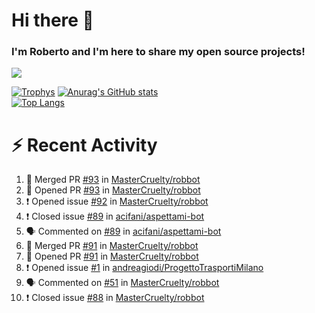 # Hi there 👋
### I'm Roberto and I'm here to share my open source projects!

<img src="https://komarev.com/ghpvc/?username=mastercruelty&label=Profile views&color=0e75b6"><br>

[![Trophys](https://github-profile-trophy.vercel.app/?username=mastercruelty)](https://github.com/ryo-ma/github-profile-trophy)
[![Anurag's GitHub stats](https://github-readme-stats.vercel.app/api?username=mastercruelty&show_icons=true&theme=tokyonight)](https://github.com/anuraghazra/github-readme-stats)<br>
[![Top Langs](https://github-readme-stats.vercel.app/api/top-langs/?username=mastercruelty&langs_count=8&hide=jupyter%20notebook&exclude_repo=Alarm-project&langs_count=6&layout=compact&theme=tokyonight)](https://github.com/anuraghazra/github-readme-stats)

# :zap: Recent Activity
<!--START_SECTION:activity-->
1. 🎉 Merged PR [#93](https://github.com/MasterCruelty/robbot/pull/93) in [MasterCruelty/robbot](https://github.com/MasterCruelty/robbot)
2. 💪 Opened PR [#93](https://github.com/MasterCruelty/robbot/pull/93) in [MasterCruelty/robbot](https://github.com/MasterCruelty/robbot)
3. ❗️ Opened issue [#92](https://github.com/MasterCruelty/robbot/issues/92) in [MasterCruelty/robbot](https://github.com/MasterCruelty/robbot)
4. ❗️ Closed issue [#89](https://github.com/acifani/aspettami-bot/issues/89) in [acifani/aspettami-bot](https://github.com/acifani/aspettami-bot)
5. 🗣 Commented on [#89](https://github.com/acifani/aspettami-bot/issues/89) in [acifani/aspettami-bot](https://github.com/acifani/aspettami-bot)
6. 🎉 Merged PR [#91](https://github.com/MasterCruelty/robbot/pull/91) in [MasterCruelty/robbot](https://github.com/MasterCruelty/robbot)
7. 💪 Opened PR [#91](https://github.com/MasterCruelty/robbot/pull/91) in [MasterCruelty/robbot](https://github.com/MasterCruelty/robbot)
8. ❗️ Opened issue [#1](https://github.com/andreagiodi/ProgettoTrasportiMilano/issues/1) in [andreagiodi/ProgettoTrasportiMilano](https://github.com/andreagiodi/ProgettoTrasportiMilano)
9. 🗣 Commented on [#51](https://github.com/MasterCruelty/robbot/issues/51) in [MasterCruelty/robbot](https://github.com/MasterCruelty/robbot)
10. ❗️ Closed issue [#88](https://github.com/MasterCruelty/robbot/issues/88) in [MasterCruelty/robbot](https://github.com/MasterCruelty/robbot)
<!--END_SECTION:activity-->
